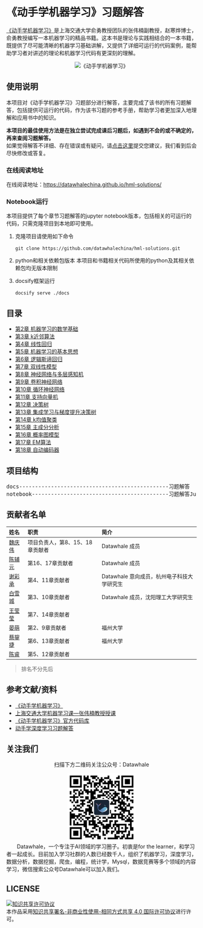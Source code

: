 # 《动手学机器学习》习题解答
  
[《动手学机器学习》](https://hml.boyuai.com/)是上海交通大学俞勇教授团队的张伟楠副教授，赵寒烨博士，俞勇教授编写一本机器学习的精品书籍。这本书是理论与实践相结合的一本书籍，既提供了尽可能清晰的机器学习基础讲解，又提供了详细可运行的代码案例，能帮助学习者对讲述的理论和机器学习代码有更深刻的理解。  

<div align="center">
    <img src="./image/Book.jpg" alt="《动手学机器学习》" width="300">
</div>

## 使用说明
本项目对《动手学机器学习》习题部分进行解答，主要完成了该书的所有习题解答，包括提供可运行的代码，作为该书习题的参考手册，帮助学习者更加深入地理解和应用书中的知识。  

**本项目的最佳使用方法是在独立尝试完成课后习题后，如遇到不会的或不确定的，再来查阅习题解答。**  
如果觉得解答不详细、存在错误或有疑问，请[点击这里](https://github.com/motewei/Hands-on-ML-solutions/issues)提交您建议，我们看到后会尽快修改或答复。

### 在线阅读地址
在线阅读地址：https://datawhalechina.github.io/hml-solutions/

### Notebook运行
本项目提供了每个章节习题解答的jupyter notebook版本，包括相关的可运行的代码，只需克隆项目到本地即可使用。  
1. 克隆项目请使用如下命令
    ```shell
    git clone https://github.com/datawhalechina/hml-solutions.git
    ```
      
2. python和相关依赖包版本
   本项目和书籍相关代码所使用的python及其相关依赖包均无版本限制
  
3. docsify框架运行
    ```shell
    docsify serve ./docs
    ```


## 目录
  * [第2章 机器学习的数学基础](./docs/第2章%20机器学习的数学基础/ch02.md)
  * [第3章 k近邻算法](./docs/第3章%20k近邻算法/ch03.md)
  * [第4章 线性回归](./docs/第4章%20线性回归/ch04.md)
  * [第5章 机器学习的基本思想](./docs/第5章%20机器学习的基本思想/ch05.md)
  * [第6章 逻辑斯谛回归](./docs/第6章%20逻辑斯谛回归/ch06.md)
  * [第7章 双线性模型](./docs/第7章%20双线性模型/ch07.md)
  * [第8章 神经网络与多层感知机](./docs/第8章%20神经网络与多层感知机/ch08.md)
  * [第9章 卷积神经网络](./docs/第9章%20卷积神经网络/ch09.md)
  * [第10章 循环神经网络](./docs/第10章%20循环神经网络/ch10.md)
  * [第11章 支持向量机](./docs/第11章%20支持向量机/ch11.md)
  * [第12章 决策树](./docs/第12章%20决策树/ch12.md)
  * [第13章 集成学习与梯度提升决策树](./docs/第13章%20集成学习与梯度提升决策树/ch13.md)
  * [第14章 k均值聚类](./docs/第14章%20k均值聚类/ch14.md)
  * [第15章 主成分分析](./docs/第15章%20主成分分析/ch15.md)
  * [第16章 概率图模型](./docs/第16章%20概率图模型/ch16.md)
  * [第17章 EM算法](./docs/第17章%20EM算法/ch17.md)
  * [第18章 自动编码器](./docs/第18章%20自动编码器/ch18.md)


## 项目结构
<pre>
docs-----------------------------------------------习题解答
notebook-------------------------------------------习题解答JupyterNotebook格式
</pre>


## 贡献者名单
| 姓名 | 职责 | 简介 |
| :---| :---| :--- |
| [魏庆伟](https://github.com/motewei) | 项目负责人，第8、15、18章贡献者 | Datawhale 成员|
| [陈辅元](https://github.com/Fuyuan-bit)| 第16、17章贡献者 | Datawhale 成员|
| [谢彩承](https://github.com/YoungBossX)| 第4、11章贡献者 | Datawhale 意向成员，杭州电子科技大学研究生|
| [白雪城](https://github.com/JackBaixue)| 第3、10章贡献者 | Datawhale 成员，沈阳理工大学研究生|
| [王莹莹](https://github.com/fuyueagain)| 第7、14章贡献者 ||
| [晏萌](https://github.com/ym-kyeV1016)| 第2、9章贡献者 | 福州大学|
| [蔡鋆捷](https://github.com/xinala-781)| 第6、13章贡献者 | 福州大学|
| [陈睿](https://github.com/riannyway)| 第5、12章贡献者 | |
> 排名不分先后


## 参考文献/资料
- [《动手学机器学习》](https://hml.boyuai.com/books/)
- [上海交通大学机器学习课—张伟楠教授授课](https://space.bilibili.com/3546754433681656/lists/4008986?type=season)
- [《动手学机器学习》官方代码库](https://github.com/boyu-ai/Hands-on-ML)
- [动手学深度学习习题解答](https://github.com/datawhalechina/d2l-ai-solutions-manual/tree/master/docs)


## 关注我们
<div align=center>
<p>扫描下方二维码关注公众号：Datawhale</p>
<img src="image/qrcode.jpeg" width = "180" height = "180">
</div>
&emsp;&emsp;Datawhale，一个专注于AI领域的学习圈子。初衷是for the learner，和学习者一起成长。目前加入学习社群的人数已经数千人，组织了机器学习，深度学习，数据分析，数据挖掘，爬虫，编程，统计学，Mysql，数据竞赛等多个领域的内容学习，微信搜索公众号Datawhale可以加入我们。


## LICENSE

<a rel="license" href="http://creativecommons.org/licenses/by-nc-sa/4.0/"><img alt="知识共享许可协议" style="border-width:0" src="https://img.shields.io/badge/license-CC%20BY--NC--SA%204.0-lightgrey" /></a><br />本作品采用<a rel="license" href="http://creativecommons.org/licenses/by-nc-sa/4.0/">知识共享署名-非商业性使用-相同方式共享 4.0 国际许可协议</a>进行许可。